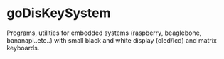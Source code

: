 # goDisKeySystem
Programs, utilities for embedded systems (raspberry, beaglebone, bananapi..etc..) with small black and white display (oled/lcd) and matrix keyboards.

